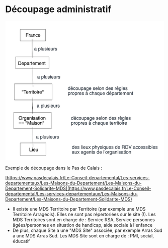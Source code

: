 # Découpage administratif

![](.gitbook/assets/decoupage.png)



Exemple de découpage dans le Pas de Calais :

[https://www.pasdecalais.fr/Le-Conseil-departemental/Les-services-departementaux/Les-Maisons-du-Departement/Les-Maisons-du-Departement-Solidarite-MDS](https://www.pasdecalais.fr/Le-Conseil-departemental/Les-services-departementaux/Les-Maisons-du-Departement/Les-Maisons-du-Departement-Solidarite-MDS)

* Il existe une MDS Territoire par Territoire \(par exemple une MDS Territoire Arrageois\). Elles ne sont pas répertoriées sur le site \(!\). Les MDS Territoires sont en charge de : Service RSA, Service personnes âgées/personnes en situation de handicap, aide sociale à l'enfance
* De plus, chaque Site a une "MDS Site" associée, par exemple Arras Sud a une MDS Arras Sud. Les MDS Site sont en charge de : PMI, social, éducatif

